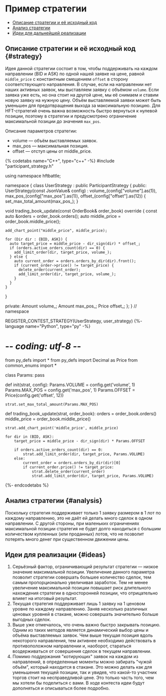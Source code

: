 # Пример стратегии

- [Описание стратегии и её исходный код](#strategy)
- [Анализ стратегии](#analysis)
- [Идеи для дальнейшей реализации](#ideas)

## Описание стратегии и её исходный код {#strategy}

Идея данной стратегии состоит в том, чтобы поддерживать на каждом направлении (BID и ASK) по одной нашей заявке на цене, равной `middle_price` с константным смещением `offset` в сторону соответствующего направления.
В случае, если на направлении нет наших активных заявок, мы выставляем заявку с объёмом `volume`.
Если заявка уже есть, но она стоит на другой цене, мы её снимаем и ставим новую заявку на нужную цену.
Объём выставляемой заявки может быть уменьшен для предотвращения выхода за максимальную позицию.
Для HFT-стратегий очень важна возможность быстро вернуться к нулевой позиции, поэтому в стратегии и предусмотрено ограничение максимальной позиции до значения `max_pos`.

Описание параметров стратегии:

- volume — объём выставляемых заявок.
- max_pos — максимальная позиция.
- offset — отступ цены от middle_price.

{% codetabs name="C++", type="c++" -%}
#include "participant_strategy.h"

using namespace hftbattle;

namespace {
class UserStrategy : public ParticipantStrategy {
public:
  UserStrategy(const JsonValue& config) :
      volume_(config["volume"].as<Amount>(1)),
      max_pos_(config["max_pos"].as<Amount>(1)),
      offset_(config["offset"].as<Price>(12)) {
    set_max_total_amount(max_pos_);
  }

  void trading_book_update(const OrderBook& order_book) override {
    const auto &orders = order_book.orders();
    auto middle_price = order_book.middle_price();

    add_chart_point("middle_price", middle_price);

    for (Dir dir : {BID, ASK}) {
      auto target_price = middle_price - dir_sign(dir) * offset_;
      if (orders.active_orders_count(dir) == 0) {
        add_limit_order(dir, target_price, volume_);
      } else {
        auto current_order = orders.orders_by_dir(dir).front();
        if (current_order->price() != target_price) {
          delete_order(current_order);
          add_limit_order(dir, target_price, volume_);
        }
      }
    }
  }

private:
  Amount volume_;
  Amount max_pos_;
  Price offset_;
};
}  // namespace

REGISTER_CONTEST_STRATEGY(UserStrategy, user_strategy)
{%- language name="Python", type="py" -%}
# -*- coding: utf-8 -*-

from py_defs import *
from py_defs import Decimal as Price
from common_enums import *


class Params:
    pass


def init(strat, config):
    Params.VOLUME = config.get('volume', 1)
    Params.MAX_POS = config.get('max_pos', 1)
    Params.OFFSET = Price(config.get('offset', 12))

    strat.set_max_total_amount(Params.MAX_POS)


def trading_book_update(strat, order_book):
    orders = order_book.orders()
    middle_price = order_book.middle_price()

    strat.add_chart_point('middle_price', middle_price)

    for dir in (BID, ASK):
        target_price = middle_price - dir_sign(dir) * Params.OFFSET

        if orders.active_orders_count(dir) == 0:
            strat.add_limit_order(dir, target_price, Params.VOLUME)
        else:
            current_order = orders.orders_by_dir(dir)[0]
            if current_order.price() != target_price:
                strat.delete_order(current_order)
                strat.add_limit_order(dir, target_price, Params.VOLUME)
{%- endcodetabs %}

## Анализ стратегии {#analysis}

Поскольку стратегия поддерживает только 1 заявку размером в 1 лот по каждому направлению, это не даёт ей делать много сделок в одном направлении.
С другой стороны, при маленьких ограничениях максимальной позиции стратегия не будет долго находиться с большим количеством купленных (или проданных) лотов, что не позволит потерять много денег при существенном движении цены.

## Идеи для реализации {#ideas}

1. Серьёзный фактор, ограничивающий результат стратегии — низкое значение максимальной позиции.
  Увеличение данного параметра позволит стратегии совершать большее количество сделок, тем самым пропорционально увеличивая заработок.
  Тем не менее увеличение максимальной позиции повышает риск длительного нахождения стратегии в односторонней позиции, что отрицательно влияет на итоговый результат.
2. Текущая стратегия поддерживает лишь 1 заявку на 1 ценовом уровне по каждому направлению.
  Заняв несколько различных ценовых уровней в стакане, можно совершать значительно больше выгодных сделок.
3. Выше уже отмечалось, что очень важно быстро закрывать позицию.
  Одним из таких методов является динамический выбор цены и объёма выставляемых заявок.
  Чем выше текущая позиция вдоль некоторого направления, тем активнее необходимо действовать в противоположном направлении и, наоборот, стараться воздерживаться от совершения сделок в текущем направлении.
4. Помимо поддержания "котирующих" заявок на каждом из направлений, в определенные моменты можно забирать "чужой объём", который находится в стакане.
  Это можно делать как для уменьшения текущей позиции, так и увидев, что какой-то участник торгов стоит на несправедливой цене.
  Это только часть того, чем мы хотели бы поделиться с вами.
  В ходе контеста идеи будут дополняться и описываться более подробно.
